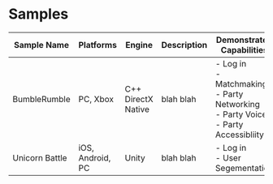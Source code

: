 # Samples

|Sample Name| Platforms| Engine| Description | Demonstrated Capabilities|
|-|-|-|-|-|
|BumbleRumble | PC, Xbox | C++ DirectX Native | blah blah | - Log in <br> - Matchmaking <br> - Party Networking <br> - Party Voice <br> - Party Accessibliity |
|Unicorn Battle | iOS, Android, PC | Unity | blah blah | - Log in <br> - User Segementation |
